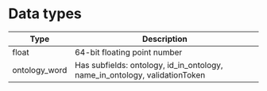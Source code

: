 # Data types

| Type | Description |
| ---- | ------ |
| float | 64-bit floating point number |
| ontology_word | Has subfields: ontology, id_in_ontology, name_in_ontology, validationToken |

